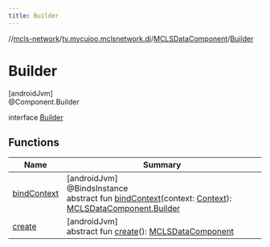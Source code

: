 ```yaml
---
title: Builder
---
```

//[mcls-network](../../../../index.html)/[tv.mycujoo.mclsnetwork.di](../../index.html)/[MCLSDataComponent](../index.html)/[Builder](index.html)



# Builder



[androidJvm]\
@Component.Builder



interface [Builder](index.html)



## Functions


| Name | Summary |
|---|---|
| [bindContext](bind-context.html) | [androidJvm]<br>@BindsInstance<br>abstract fun [bindContext](bind-context.html)(context: [Context](https://developer.android.com/reference/kotlin/android/content/Context.html)): [MCLSDataComponent.Builder](index.html) |
| [create](create.html) | [androidJvm]<br>abstract fun [create](create.html)(): [MCLSDataComponent](../index.html) |

